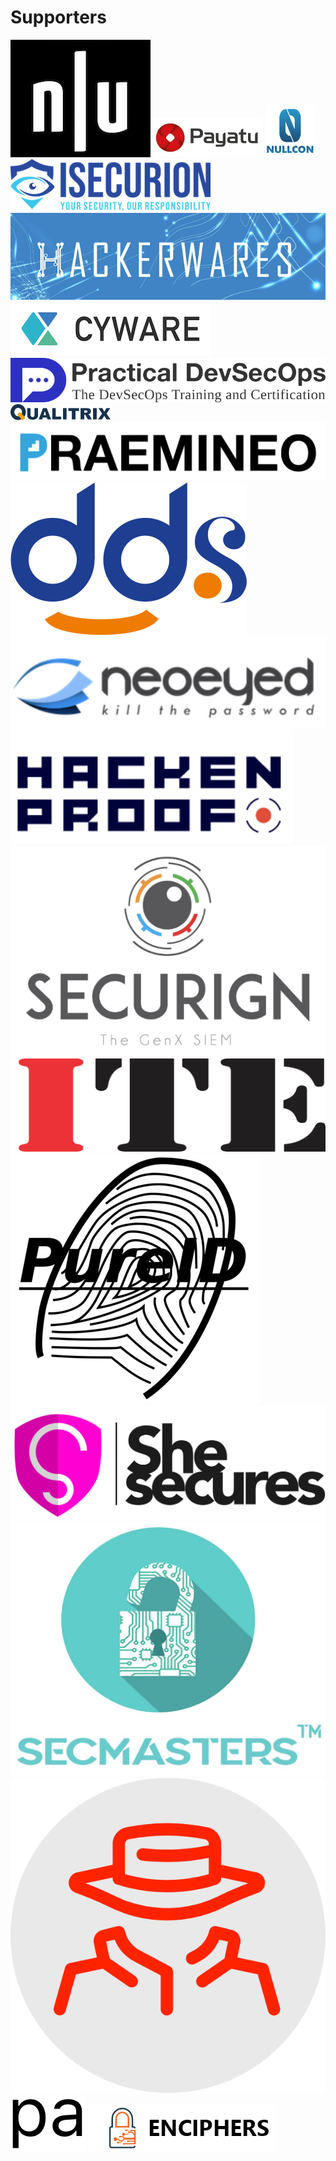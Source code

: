 # Supporters

[![](../.gitbook/assets/null-logo.png)](https://null.co.in/)[![](../.gitbook/assets/payatu_logo.png)](https://payatu.com/) [![](../.gitbook/assets/nullcon.png)](https://nullcon.net/) [![](../.gitbook/assets/isecurion.png)](https://isecurion.com/) [![](../.gitbook/assets/hackerwares.png)](http://hackerwares.in/)[![](../.gitbook/assets/cyware.png)](https://cyware.com/) [![Practical DevSecOps Certification and Course Logo](../.gitbook/assets/practical-devsecops-logo.png)](https://www.practical-devsecops.com/) [![](../.gitbook/assets/qualitrix-high-logo.png)](https://qualitrix.com/)[![](../.gitbook/assets/praemineo.png)](https://praemineo.com)![](../.gitbook/assets/dds-logo.png) [![](../.gitbook/assets/neoeyed.png)](https://www.neoeyed.com/) [![](../.gitbook/assets/3.png)](https://hackenproof.com/)[![](../.gitbook/assets/securign.com.png)](https://securign.com/)[![](../.gitbook/assets/ite_logo.png)](http://iteindia.in/) [![](../.gitbook/assets/pureid.png)](https://www.pureid.io/) [![](../.gitbook/assets/logo1-2.png)](https://shesecures.org/)[![](../.gitbook/assets/secmasters.jpeg)](https://www.secmasters.com)[![](../.gitbook/assets/pentesto.png)](http://pentesto.com)[![](../.gitbook/assets/primeauth.png)](https://primeauth.com/) [![](../.gitbook/assets/enciphers_logo.png)](https://enciphers.com/)


